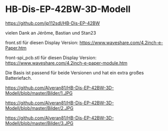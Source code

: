 # HB-Dis-EP-42BW-3D-Modell

https://github.com/jp112sdl/HB-Dis-EP-42BW

vielen Dank an Jérôme, Bastian und Stan23

front.stl für diesen Display Version:
https://www.waveshare.com/4.2inch-e-Paper.htm

front-spi_pcb.stl für diesen Display Version:
https://www.waveshare.com/4.2inch-e-paper-module.htm

Die Basis ist passend für beide Versionen und hat ein extra großes Batteriefach.

https://github.com/Alveran81/HB-Dis-EP-42BW-3D-Modell/blob/master/Bilder/1.JPG

https://github.com/Alveran81/HB-Dis-EP-42BW-3D-Modell/blob/master/Bilder/2.JPG

https://github.com/Alveran81/HB-Dis-EP-42BW-3D-Modell/blob/master/Bilder/3.JPG

